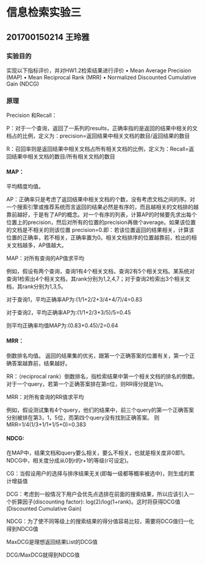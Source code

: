 # 信息检索实验三
## 201700150214 王玲雅

### 实验目的
实现以下指标评价，并对HW1.2检索结果进行评价
• Mean Average Precision (MAP) 
• Mean Reciprocal Rank (MRR) 
• Normalized Discounted Cumulative Gain (NDCG)

### 原理
Precision 和Recall：

P：对于一个查询，返回了一系列的results，正确率指的是返回的结果中相关的文档占的比例，定义为：precision=返回结果中相关文档的数目/返回结果的数目

R：召回率则是返回结果中相关文档占所有相关文档的比例，定义为：Recall=返回结果中相关文档的数目/所有相关文档的数目


#### MAP：
平均精度均值。

AP：正确率只是考虑了返回结果中相关文档的个数，没有考虑文档之间的序。对一个搜索引擎或推荐系统而言返回的结果必然是有序的，而且越相关的文档排的越靠前越好，于是有了AP的概念。对一个有序的列表，计算AP的时候要先求出每个位置上的precision，然后对所有的位置的precision再做个average。如果该位置的文档是不相关的则该位置 precision=0.即：若该位置返回的结果相关，计算该位置的正确率，若不相关，正确率置为0。相关文档排序的位置越靠前，检出的相关文档越多，AP值越大。

MAP：对所有查询的AP值求平均

例如，假设有两个查询，查询1有4个相关文档，查询2有5个相关文档。某系统对查询1检索出4个相关文档，其rank分别为1,2,4,7；对于查询2检索出3个相关文档，其rank分别为1,3,5。

对于查询1，平均正确率AP为:(1/1+2/2+3/4+4/7)/4=0.83

对于查询2，平均正确率AP为:(1/1+2/3+3/5)/5=0.45

则平均正确率均值MAP为:(0.83+0.45)/2=0.64


#### MRR：
倒数排名均值。
返回的结果集的优劣，跟第一个正确答案的位置有关，第一个正确答案越靠前，结果越好。

RR：（reciprocal rank）倒数排名，指检索结果中第一个相关文档的排名的倒数。对于一个query，若第一个正确答案排在第n位，则RR得分就是1/n。

MRR：对所有查询的RR值求平均

例如，假设测试集有4个query，他们的结果中，前三个query的第一个正确答案分别被排在第3，1，5位，而第四个query没有找到正确答案。
则MRR=1/4(1/3+1/1+1/5+0)=0.383


#### NDCG:
在MAP中，结果文档和query要么相关，要么不相关，也就是相关度非0即1。NDCG中，相关度分成从0到r的r+1的等级(r可设定)。

CG：当假设用户的选择与排序结果无关(即每一级都等概率被选中)，则生成的累计增益值

DCG：考虑到一般情况下用户会优先点选排在前面的搜索结果，所以应该引入一个折算因子(discounting factor): log(2)/log(1+rank)。这时将获得DCG值(Discounted Cumulative Gain)

NDCG：为了使不同等级上的搜索结果的得分值容易比较，需要将DCG值归一化得到NDCG值

MaxDCG是理想返回结果List的DCG值

DCG/MaxDCG就得到NDCG值




